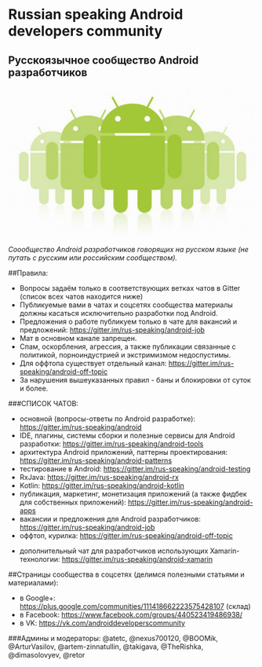 # Russian speaking Android developers community
## Русскоязычное сообщество Android разработчиков
![Teaser](androiddevelopers.jpg)

*Соообщество Android разработчиков говорящих на русском языке (не путать с русским или российским сообществом).*

##Правила:
* Вопросы задаём только в соответствующих ветках чатов в Gitter (список всех чатов находится ниже)
* Публикуемые вами в чатах и соцсетях сообщества материалы должны касаться исключительно разработки под Android.
* Предложения о работе публикуем только в чате для вакансий и предложений: https://gitter.im/rus-speaking/android-job
* Мат в основном канале запрещен.
* Спам, оскорбления, агрессия, а также публикации связанные с политикой, порноиндустрией и экстримизмом недоспустимы.
* Для оффтопа существует отдельный канал: https://gitter.im/rus-speaking/android-off-topic
* За нарушения вышеуказанных правил - баны и блокировки от суток и более.

###СПИСОК ЧАТОВ:
* основной (вопросы-ответы по Android разработке): https://gitter.im/rus-speaking/android
* IDE, плагины, системы сборки и полезные сервисы для Android разработки: https://gitter.im/rus-speaking/android-tools
* архитектура Android приложений, паттерны проектирования: https://gitter.im/rus-speaking/android-patterns
* тестирование в Android: https://gitter.im/rus-speaking/android-testing
* RxJava: https://gitter.im/rus-speaking/android-rx
* Kotlin: https://gitter.im/rus-speaking/android-kotlin
* публикация, маркетинг, монетизация приложений (а также фидбек для собственных приложений): https://gitter.im/rus-speaking/android-apps
* вакансии и предложения для Android разработчиков: https://gitter.im/rus-speaking/android-job
* оффтоп, курилка: https://gitter.im/rus-speaking/android-off-topic
+ дополнительный чат для разработчиков использующих Xamarin-технологии: https://gitter.im/rus-speaking/android-xamarin

##Страницы сообщества в соцсетях (делимся полезными статьями и материалами):
* в Google+: https://plus.google.com/communities/111418662223575428107 (склад)
* в Facebook: https://www.facebook.com/groups/440523419486938/
* в VK: https://vk.com/androiddeveloperscommunity
 
###Админы и модераторы: 
@atetc, @nexus700120, @BOOMik, @ArturVasilov, @artem-zinnatullin, @takigava, @TheRishka, @dimasolovyev, @retor
